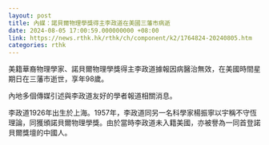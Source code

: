 ```yaml
---
layout: post
title: 內媒：諾貝爾物理學獎得主李政道在美國三藩市病逝
date: 2024-08-05 17:00:59.000000000 +08:00
link: https://news.rthk.hk/rthk/ch/component/k2/1764824-20240805.htm
categories: rthk
---
```


美籍華裔物理學家、諾貝爾物理學獎得主李政道據報因病醫治無效，在美國時間星期日在三藩市逝世，享年98歲。

內地多個傳媒引述與李政道友好的學者報道相關消息。

李政道1926年出生於上海。1957年，李政道同另一名科學家楊振寧以宇稱不守恆理論，同獲頒諾貝爾物理學獎。由於當時李政道未入籍美國，亦被譽為一同首登諾貝爾獎壇的中國人。
